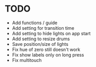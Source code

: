 # TODO

- Add functions / guide
- Add setting for transition time
- Add setting to hide lights on app start
- Add setting to resize drums
- Save position/size of lights
- Fix hue of zero still doesn't work
- Fix show labels only on long press
- Fix multitouch
